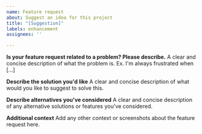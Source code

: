 ```yaml
---
name: Feature request
about: Suggest an idea for this project
title: "[Suggestion]"
labels: enhancement
assignees: ''

---
```


**Is your feature request related to a problem? Please describe.**
A clear and concise description of what the problem is. Ex. I'm always frustrated when [...]

**Describe the solution you'd like**
A clear and concise description of what would you like to suggest to solve this.

**Describe alternatives you've considered**
A clear and concise description of any alternative solutions or features you've considered.

**Additional context**
Add any other context or screenshots about the feature request here.
